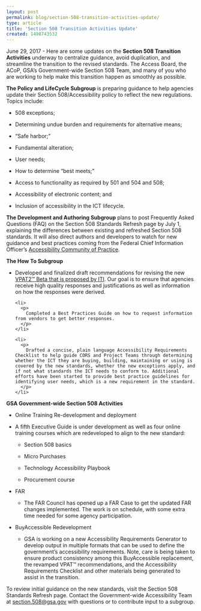 ```yaml
---
layout: post
permalink: blog/section-508-transition-activities-update/
type: article
title: 'Section 508 Transition Activities Update'
created: 1498743532
---
```


June 29, 2017 - Here are some updates on the **Section 508 Transition Activities** underway to centralize guidance, avoid duplication, and streamline the transition to the revised standards. The Access Board, the ACoP, GSA&rsquo;s Government-wide Section 508 Team, and many of you who are working to help make this transition happen as smoothly as possible.

**The Policy and LifeCycle Subgroup** is preparing guidance to help agencies update their Section 508/Accessibility policy to reflect the new regulations. Topics include:

  * 508 exceptions;

  * Determining undue burden and requirements for alternative means;

  * &ldquo;Safe harbor;&rdquo;

  * Fundamental alteration;

  * User needs;

  * How to determine &ldquo;best meets;&rdquo;

  * Access to functionality as required by 501 and 504 and 508;

  * Accessibility of electronic content; and

  * Inclusion of accessibility in the ICT lifecycle.&nbsp;

**The Development and Authoring Subgroup**&nbsp;plans to post Frequently Asked Questions (FAQ) on the Section 508 Standards Refresh page by July 1, explaining the differences between existing and refreshed Section 508 standards. It will also direct authors and developers to watch for new guidance and best practices coming from the Federal Chief Information Officer&rsquo;s [Accessibility Community of Practice][1].

<div>
  <p>
    <strong>The How To Subgroup</strong>
  </p>
  
  <ul>
    <li>
      <p>
        Developed and finalized draft recommendations for revising the new <a href="https://www.itic.org/dotAsset/16a63f08-30ea-4f5d-997f-5c095aa3d345.docm">VPAT2&trade; Beta that is proposed by ITI</a>. Our goal is to ensure that agencies receive high quality responses and justifications as well as information on how the responses were derived.
      </p>
    </li>
    
    <li>
      <p>
        Completed a Best Practices Guide on how to request information from vendors to get better responses.
      </p>
    </li>
    
    <li>
      <p>
        Drafted a concise, plain language Accessibility Requirements Checklist to help guide CORS and Project Teams through determining whether the ICT they are buying, building, maintaining or using is covered by the new standards, whether the new exceptions apply, and if not what standards the ICT needs to conform to. Additional efforts have been started to provide best practice guidelines for identifying user needs, which is a new requirement in the standard.
      </p>
    </li>
  </ul>
</div>

**GSA Government-wide Section 508 Activities**

  * Online Training Re-development and deployment

  * A fifth Executive Guide is under development as well as four online training courses which are redeveloped to align to the new standard:
    
      * Section 508 basics
    
      * Micro Purchases
    
      * Technology Accessibility Playbook
    
      * Procurement course

  * FAR
    
      * The FAR Council has opened up a FAR Case to get the updated FAR changes implemented. The work is on schedule, with some extra time needed for some agency participation.

  * BuyAccessible Redevelopment
    
      * GSA is working on a new Accessibility Requirements Generator to develop output in multiple formats that can be used to define the government&rsquo;s accessibility requirements. Note, care is being taken to ensure product consistency among this BuyAccessible replacement, the revamped VPAT&trade; recommendations, and the Accessibility Requirements Checklist and other materials being generated to assist in the transition.

To review initial guidance on the new standards, visit the Section 508 Standards Refresh page. Contact the Government-wide Accessibility Team at <section.508@gsa.gov> with questions or to contribute input to a subgroup.

 [1]: https://www.cio.gov/about/accessibility-cop/
